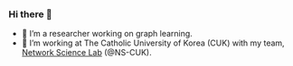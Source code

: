 ### Hi there 👋

<!--
**O-JounLee/O-JounLee** is a ✨ _special_ ✨ repository because its `README.md` (this file) appears on your GitHub profile.

Here are some ideas to get you started:

- 🔭 I’m currently working on ...
- 🌱 I’m currently learning ...
- 👯 I’m looking to collaborate on ...
- 🤔 I’m looking for help with ...
- 💬 Ask me about ...
- 📫 How to reach me: ...
- 😄 Pronouns: ...
- ⚡ Fun fact: ...
-->

- 🔭 I’m a researcher working on graph learning.
- 🌱 I’m working at The Catholic University of Korea (CUK) with my team, [Network Science Lab](https://nslab-cuk.github.io/) (@NS-CUK).

